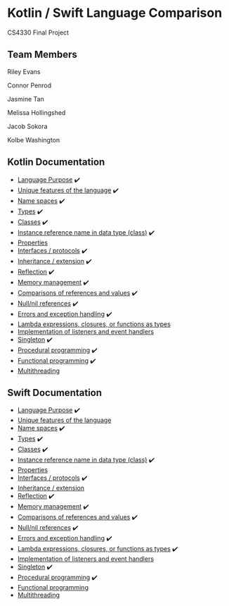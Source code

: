 # Kotlin / Swift Language Comparison
CS4330 Final Project

## Team Members
Riley Evans

Connor Penrod

Jasmine Tan

Melissa Hollingshed

Jacob Sokora

Kolbe Washington 

## Kotlin Documentation
* [Language Purpose](Kotlin-Documentation/LanguagePurpose.md) :heavy_check_mark:
* [Unique features of the language](Kotlin-Documentation/UniqueFeatures.md) :heavy_check_mark:
* [Name spaces](Kotlin-Documentation/NameSpaces.md) :heavy_check_mark:
* [Types](Kotlin-Documentation/Types.md) :heavy_check_mark:
* [Classes](Kotlin-Documentation/Classes.md) :heavy_check_mark:
* [Instance reference name in data type (class)](Kotlin-Documentation/InstanceReferenceNameInDataType.md) :heavy_check_mark:
* [Properties](Kotlin-Documentation/Properties.md)
* [Interfaces / protocols](Kotlin-Documentation/InterfacesProtocols.md) :heavy_check_mark:
* [Inheritance / extension](Kotlin-Documentation/InheritanceExtension.md) :heavy_check_mark:
* [Reflection](Kotlin-Documentation/Reflection.md) :heavy_check_mark:
* [Memory management](Kotlin-Documentation/MemoryManagement.md) :heavy_check_mark:
* [Comparisons of references and values](Kotlin-Documentation/ComparisonsOfReferencesAndValues.md) :heavy_check_mark:
* [Null/nil references](Kotlin-Documentation/NullReferences.md) :heavy_check_mark:
* [Errors and exception handling](Kotlin-Documentation/ErrorsExceptionHandling.md) :heavy_check_mark:
* [Lambda expressions, closures, or functions as types](Kotlin-Documentation/LambdaExpressionsClosuresFunctionsAsTypes.md)
* [Implementation of listeners and event handlers](Kotlin-Documentation/ListenersAndEventHandlers.md)
* [Singleton](Kotlin-Documentation/Singleton.md) :heavy_check_mark:
* [Procedural programming](Kotlin-Documentation/ProceduralProgramming.md) :heavy_check_mark:
* [Functional programming](Kotlin-Documentation/FunctionalProgramming.md) :heavy_check_mark:
* [Multithreading](Kotlin-Documentation/Multithreading.md)

## Swift Documentation
* [Language Purpose](Swift-Documentation/LanguagePurpose.md) :heavy_check_mark: <br/>
* [Unique features of the language](Swift-Documentation/UniqueFeatures.md)
* [Name spaces](Swift-Documentation/NameSpaces.md) :heavy_check_mark: 
* [Types](Swift-Documentation/Types.md) :heavy_check_mark:
* [Classes](Swift-Documentation/Classes.md) :heavy_check_mark:
* [Instance reference name in data type (class)](Swift-Documentation/InstanceReferenceNameInDataType.md) :heavy_check_mark:
* [Properties](Swift-Documentation/Properties.md)
* [Interfaces / protocols](Swift-Documentation/InterfacesProtocols.md) :heavy_check_mark:
* [Inheritance / extension](Swift-Documentation/InheritanceExtension.md)
* [Reflection](Swift-Documentation/Reflection.md) :heavy_check_mark:
* [Memory management](Swift-Documentation/MemoryManagement.md) :heavy_check_mark:
* [Comparisons of references and values](Swift-Documentation/ComparisonsOfReferencesAndValues.md) :heavy_check_mark:
* [Null/nil references](Swift-Documentation/NullReferences.md) :heavy_check_mark:
* [Errors and exception handling](Swift-Documentation/ErrorsExceptionHandling.md) :heavy_check_mark:
* [Lambda expressions, closures, or functions as types](Swift-Documentation/LambdaExpressionsClosuresFunctionsAsTypes.md) :heavy_check_mark:
* [Implementation of listeners and event handlers](Swift-Documentation/ListenersAndEventHandlers.md)
* [Singleton](Swift-Documentation/Singleton.md) :heavy_check_mark:
* [Procedural programming](Swift-Documentation/ProceduralProgramming.md) :heavy_check_mark:
* [Functional programming](Swift-Documentation/FunctionalProgramming.md)
* [Multithreading](Swift-Documentation/Multithreading.md)
